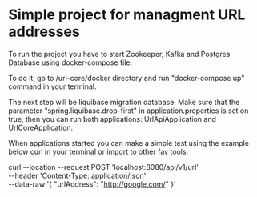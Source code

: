 # Simple project for managment URL addresses

To run the project you have to start Zookeeper, Kafka and Postgres Database using docker-compose file.

To do it, go to /url-core/docker directory and run "docker-compose up" command in your terminal.

The next step will be liquibase migration database. Make sure that the parameter "spring.liquibase.drop-first" in application.properties is set on true, then you can run both applications:  UrlApiApplication and UrlCoreApplication.

When applications started you can make a simple test using the example below curl in your terminal or import to other fav tools:

curl --location --request POST 'localhost:8080/api/v1/url' \
--header 'Content-Type: application/json' \
--data-raw '{
"urlAddress": "http://google.com/"
}'
